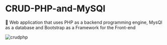 # CRUD-PHP-and-MySQl
:date: Web application that uses PHP as a backend programming engine, MysQl as a database and Bootstrap as a Framework for the Front-end






![crudphp](https://user-images.githubusercontent.com/26189854/58376157-d625e700-7f20-11e9-8879-bd0275227077.gif)


